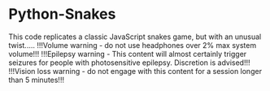 # Python-Snakes
This code replicates a classic JavaScript snakes game, but with an unusual twist.....
!!!Volume warning - do not use headphones over 2% max system volume!!!
!!!Epilepsy warning - This content will almost certainly trigger seizures for people with photosensitive epilepsy. Discretion is advised!!!
!!!Vision loss warning - do not engage with this content for a session longer than 5 minutes!!!
